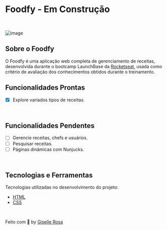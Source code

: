 # Foodfy  - Em Construção

<br>

![image](https://user-images.githubusercontent.com/55036173/114280772-51a7b900-9a11-11eb-9453-451c847f86ea.png)



## Sobre o Foodfy

O Foodfy é uma aplicação web completa de gerenciamento de receitas, desenvolvida durante o bootcamp LaunchBase da [Rocketseat](https://rocketseat.com.br/), usada como critério de avaliação dos conhecimentos obtidos durante o treinamento.

## Funcionalidades Prontas

- [X] Explore variados tipos de receitas.

<br>

## Funcionalidades Pendentes

- [ ] Gerencie receitas, chefs e usuários.
- [ ] Pesquisar receitas.
- [ ] Páginas dinâmicas com Nunjucks.

<br>

## Tecnologias e Ferramentas

Tecnologias utilizadas no desenvolvimento do projeto:

- [HTML](https://devdocs.io/html/)
- [CSS](https://devdocs.io/css/)

<br>

Feito com 💙 by [Giselle Rosa](https://github.com/gisellenrosa)
